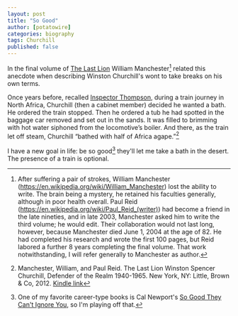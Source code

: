 ```yaml
---
layout: post
title: "So Good"
author: [potatowire]
categories: biography
tags: Churchill
published: false
---
```


In the final volume of [The Last Lion](https://www.amazon.com/dp/B0076DEPUK/?tag=potatowire-20) William Manchester[^1] related this anecdote when describing Winston Churchill's wont to take breaks on his own  terms.

Once years before, recalled [Inspector Thompson](https://en.m.wikipedia.org/wiki/Walter_H._Thompson), during a train journey in North Africa, Churchill (then a cabinet member) decided he wanted a bath. He ordered the train stopped. Then he ordered a tub he had spotted in the baggage car removed and set out in the sands. It was filled to brimming with hot water siphoned from the locomotive’s boiler. And there, as the train let off steam, Churchill “bathed with half of Africa agape.”[^2]

I have a new goal in life: be so good[^3] they'll let me take a bath in the desert. The presence of a train is optional.       

[^1]: After suffering a pair of strokes, William Manchester (https://en.wikipedia.org/wiki/William_Manchester) lost the ability to write. The brain being a mystery, he retained his faculties generally, although in poor health overall. Paul Reid (https://en.wikipedia.org/wiki/Paul_Reid_(writer)) had become a friend in the late nineties, and in late 2003, Manchester asked him to write the third volume; he would edit. Their collaboration would not last long, however, because Manchester died June 1, 2004 at the age of 82. He had completed his research and wrote the first 100 pages, but Reid labored a further 8 years completing the final volume. That work notwithstanding, I will refer generally to Manchester as author.

[^2]: Manchester, William, and Paul Reid. The Last Lion Winston Spencer Churchill, Defender of the Realm 1940-1965. New York, NY: Little, Brown & Co, 2012. [Kindle link](http://a.co/4J3xGAI)

[^3]: One of my favorite career-type books is Cal Newport's [So Good They Can't Ignore You](https://www.amazon.com/dp/B0076DDBJ6/?tag=potatowire-20), so I'm playing off that.
